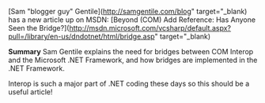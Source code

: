 [Sam "blogger guy" Gentile](http://samgentile.com/blog" target="_blank) has a new article up on MSDN: [Beyond (COM) Add Reference: Has Anyone Seen the Bridge?](http://msdn.microsoft.com/vcsharp/default.aspx?pull=/library/en-us/dndotnet/html/bridge.asp" target="_blank)

**Summary** Sam Gentile explains the need for bridges between COM Interop and the Microsoft .NET Framework, and how bridges are implemented in the .NET Framework.

Interop is such a major part of .NET coding these days so this should be a useful article!